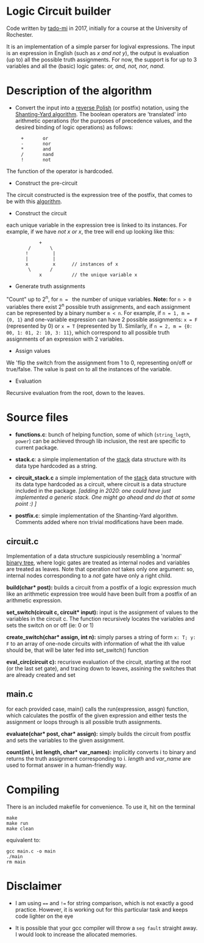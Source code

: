 # Logic Circuit builder

Code written by [tado-mi](https://github.com/tado-mi) in 2017, initially for a course at the University of Rochester.

It is an implementation of a simple parser for logival expressions. The input is an expression in English (such as *x and not y*), the output is evaluation (up to) all the possible truth assignments. For now, the support is for up to 3 variables and all the (basic) logic gates: *or, and, not, nor, nand*.

# Description of the algorithm

* Convert the input into a [reverse Polish](https://en.wikipedia.org/wiki/Reverse_Polish_notation) (or postfix) notation, using the [Shanting-Yard algorithm](https://en.wikipedia.org/wiki/Shunting_yard_algorithm). The boolean operators are 'translated' into arithmetic operations (for the purposes of precedence values, and the desired binding of logic operations) as follows:

        +       or
        -       nor
        *       and
        /       nand
        !       not

The function of the operator is hardcoded.

* Construct the pre-circuit

The circuit constructed is the expression tree of the postfix, that comes to be with this [algorithm](https://stackoverflow.com/questions/423898/postfix-notation-to-expression-tree).

* Construct the circuit

each unique variable in the expression tree is linked to its instances. For example, if we have *not x or x*, the tree will end up looking like this:

                +
            /       \
           !         |
           |         |
           x         x      // instances of x
            \       /
                x           // the unique variable x

* Generate truth assignments

"Count" up to 2<sup>n</sup>, for `n = ` the number of unique variables. **Note:** for `n > 0` variables there exist 2<sup>n</sup> possible truth assignments, and each assignment can be represented by a binary number `m < n`. For example, if `n = 1, m = {0, 1}` and one-variable expression can have 2 possible assignments: `x = F` (represented by 0) or `x = T` (represented by 1). Similarly, if `n = 2, m = {0: 00, 1: 01, 2: 10, 3: 11}`, which correspond to all possible truth assignments of an expression with 2 variables.

* Assign values

We 'flip the switch from the assignment from 1 to 0, representing on/off or true/false. The value is past on to all the instances of the variable.

* Evaluation

Recursive evaluation from the root, down to the leaves.

# Source files

* **functions.c**: bunch of helping function, some of which (`string_legth`, `power`) can be achieved through lib inclusion, the rest are specific to current package.

* **stack.c**: a simple implementation of the [stack](https://en.wikipedia.org/wiki/Stack_%28abstract_data_types%29) data structure with its data type hardcoded as a string.

* **circuit_stack.c** a simple implementation of the [stack](https://en.wikipedia.org/wiki/Stack_%28abstract_data_types%29) data structure with its data type hardcoded as a circuit, where circuit is a data structure included in the package. *[adding in 2020: one could have just implemented a generic stack. One might go ahead and do that at some point :) ]*

* **postfix.c**: simple implementation of the Shanting-Yard algorithm. Comments added where non trivial modifications have been made.

## circuit.c

Implementation of a data structure suspiciously resembling a 'normal' [binary tree](https://en.wikipedia.org/wiki/Binary_tree), where logic gates are treated as internal nodes and variables are treated as leaves. Note that operation *not* takes only one argument: so, internal nodes corresponding to a *not* gate have only a right child.

**build(char\* post):** builds a circuit from a postfix of a logic expression much like an arithmetic expression tree would have been built from a postfix of an arithmetic expression.

**set_switch(circuit c, circuit\* input):** input is the assignment of values to the variables in the circuit c. The function recursively locates the variables and sets the switch on or off (ie: 0 or 1)

**create_switch(char\* assign, int n):** simply parses a string of form `x: T; y: F` to an array of one-node circuits with information of what the ith value should be, that will be later fed into set_switch() function

**eval_circ(circuit c):** recurisve evaluation of the circuit, starting at the root (or the last set gate), and tracing down to leaves, assining the switches that are already created and set

## main.c

for each provided case, main() calls the run(expression, assgn) function, which calculates the postfix of the given expression and either tests the assignment or loops through is all possible truth assignments.

**evaluate(char\* post, char\* assign):** simply builds the circuit from postfix and sets the variables to the given assignment.

**count(int i, int length, char\* var_names):** implicitly converts i to binary and returns the truth assignment corresponding to i. *length* and *var_name* are used to format answer in a human-friendly way.

# Compiling

There is an included makefile for convenience. To use it, hit on the terminal

	make
	make run
	make clean

equivalent to:

	gcc main.c -o main
	./main
	rm main

# Disclaimer

* I am using `==` and `!=` for string comparison, which is not exactly a good practice. However, it is working out for this particular task and keeps code lighter on the eye

* It is possible that your gcc compiler will throw a `seg fault` straight away. I would look to increase the allocated memories.
